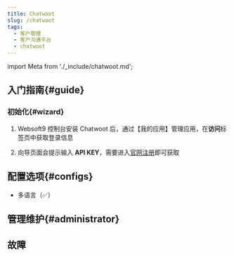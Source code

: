 ```yaml
---
title: Chatwoot
slug: /chatwoot
tags:
  - 客户管理
  - 客户沟通平台
  - chatwoot
---
```


import Meta from './_include/chatwoot.md';

<Meta name="meta" />

## 入门指南{#guide}

### 初始化{#wizard}

1. Websoft9 控制台安装 Chatwoot 后，通过【我的应用】管理应用，在**访问**标签页中获取登录信息

2. 向导页面会提示输入 **API KEY**，需要进入[官网注册](https://akaunting.com/register)即可获取


## 配置选项{#configs}

- 多语言（✅）

## 管理维护{#administrator}


## 故障
